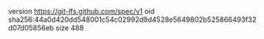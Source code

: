 version https://git-lfs.github.com/spec/v1
oid sha256:44a0d420dd548001c54c02992d9d4528e5649802b525866493f32d07d05856eb
size 488
